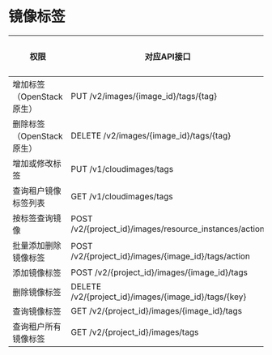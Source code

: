 # 镜像标签<a name="ims_03_appendix_06"></a>

|权限|对应API接口|授权项（Action）|IAM项目（Project）|企业项目（Enterprise Project）|
|--|--|--|--|--|
|增加标签（OpenStack原生）|PUT /v2/images/{image_id}/tags/{tag}|ims:images:getims:images:update|√|x|
|删除标签（OpenStack原生）|DELETE /v2/images/{image_id}/tags/{tag}|ims:images:getims:images:update|√|x|
|增加或修改标签|PUT /v1/cloudimages/tags|ims:images:getims:images:update|√|x|
|查询租户镜像标签列表|GET /v1/cloudimages/tags|ims:images:list|√|x|
|按标签查询镜像|POST /v2/{project_id}/images/resource_instances/action|ims:images:list|√|x|
|批量添加删除镜像标签|POST /v2/{project_id}/images/{image_id}/tags/action|ims:images:update|√|x|
|添加镜像标签|POST /v2/{project_id}/images/{image_id}/tags|ims:images:update|√|x|
|删除镜像标签|DELETE /v2/{project_id}/images/{image_id}/tags/{key}|ims:images:update|√|x|
|查询镜像标签|GET /v2/{project_id}/images/{image_id}/tags|ims:images:list|√|x|
|查询租户所有镜像标签|GET /v2/{project_id}/images/tags|ims:images:list|√|x|


